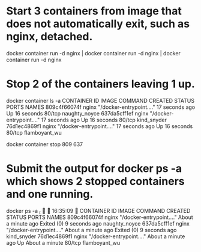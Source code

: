 # Start 3 containers from image that does not automatically exit, such as nginx, detached.

docker container run -d nginx | docker container run -d nginx | docker container run -d nginx

# Stop 2 of the containers leaving 1 up.
docker container ls -a
CONTAINER ID   IMAGE                                      COMMAND                  CREATED          STATUS                     PORTS     NAMES
809c4f66074f   nginx                                      "/docker-entrypoint.…"   17 seconds ago   Up 16 seconds              80/tcp    naughty_noyce
637da5cff1ef   nginx                                      "/docker-entrypoint.…"   17 seconds ago   Up 16 seconds              80/tcp    kind_snyder
76d1ec4869f1   nginx                                      "/docker-entrypoint.…"   17 seconds ago   Up 16 seconds              80/tcp    flamboyant_wu

docker container stop 809 637

# Submit the output for docker ps -a which shows 2 stopped containers and one running.
docker ps -a                                                                     ✔ ╱ 16:35:09 
CONTAINER ID   IMAGE                                      COMMAND                  CREATED              STATUS                     PORTS     NAMES
809c4f66074f   nginx                                      "/docker-entrypoint.…"   About a minute ago   Exited (0) 9 seconds ago             naughty_noyce
637da5cff1ef   nginx                                      "/docker-entrypoint.…"   About a minute ago   Exited (0) 9 seconds ago             kind_snyder
76d1ec4869f1   nginx                                      "/docker-entrypoint.…"   About a minute ago   Up About a minute          80/tcp    flamboyant_wu